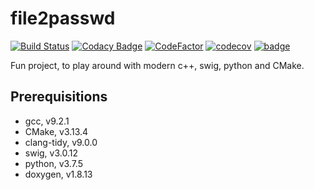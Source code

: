 # file2passwd

[![Build Status](https://travis-ci.com/ThorsHamster/file2passwd.svg?branch=master)](https://travis-ci.com/ThorsHamster/file2passwd)
[![Codacy Badge](https://api.codacy.com/project/badge/Grade/bc2eb78ac79f4755bee45f5734841594)](https://www.codacy.com/manual/hubert.flor/file2passwd?utm_source=github.com&amp;utm_medium=referral&amp;utm_content=ThorsHamster/file2passwd&amp;utm_campaign=Badge_Grade)
[![CodeFactor](https://www.codefactor.io/repository/github/thorshamster/file2passwd/badge?s=3dd8e4813055a2e7c5cbef05ab64dc3c1d761d35)](https://www.codefactor.io/repository/github/thorshamster/file2passwd)
[![codecov](https://codecov.io/gh/ThorsHamster/file2passwd/branch/master/graph/badge.svg)](https://codecov.io/gh/ThorsHamster/file2passwd)
[![badge](https://report.ci/status/ThorsHamster/file2passwd/badge.svg?branch=master)](https://report.ci/status/ThorsHamster/file2passwd?branch=master)

Fun project, to play around with modern c++, swig, python and CMake.

## Prerequisitions
*   gcc, v9.2.1
*   CMake, v3.13.4
*   clang-tidy, v9.0.0
*   swig, v3.0.12
*   python, v3.7.5
*   doxygen, v1.8.13
